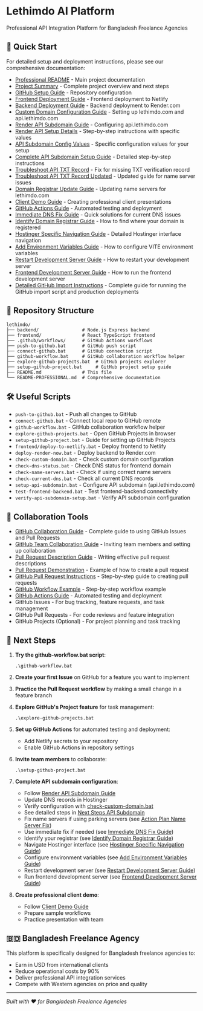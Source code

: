 # Lethimdo AI Platform

Professional API Integration Platform for Bangladesh Freelance Agencies

## 🚀 Quick Start

For detailed setup and deployment instructions, please see our comprehensive documentation:

- [Professional README](README-PROFESSIONAL.md) - Main project documentation
- [Project Summary](PROJECT-SUMMARY.md) - Complete project overview and next steps
- [GitHub Setup Guide](GITHUB-SETUP-GUIDE.md) - Repository configuration
- [Frontend Deployment Guide](frontend/DEPLOYMENT-GUIDE.md) - Frontend deployment to Netlify
- [Backend Deployment Guide](RENDER-DEPLOYMENT-GUIDE.md) - Backend deployment to Render.com
- [Custom Domain Configuration Guide](CUSTOM-DOMAIN-CONFIGURATION-GUIDE.md) - Setting up lethimdo.com and api.lethimdo.com
- [Render API Subdomain Guide](RENDER-API-SUBDOMAIN-GUIDE.md) - Configuring api.lethimdo.com
- [Render API Setup Details](RENDER-API-SETUP-DETAILS.md) - Step-by-step instructions with specific values
- [API Subdomain Config Values](API-SUBDOMAIN-CONFIG-VALUES.md) - Specific configuration values for your setup
- [Complete API Subdomain Setup Guide](COMPLETE-API-SUBDOMAIN-SETUP-GUIDE.md) - Detailed step-by-step instructions
- [Troubleshoot API TXT Record](TROUBLESHOOT-API-TXT-RECORD.md) - Fix for missing TXT verification record
- [Troubleshoot API TXT Record Updated](TROUBLESHOOT-API-TXT-RECORD-UPDATED.md) - Updated guide for name server issues
- [Domain Registrar Update Guide](DOMAIN-REGISTRAR-UPDATE-GUIDE.md) - Updating name servers for lethimdo.com
- [Client Demo Guide](CLIENT-DEMO-GUIDE.md) - Creating professional client presentations
- [GitHub Actions Guide](GITHUB-ACTIONS-GUIDE.md) - Automated testing and deployment
- [Immediate DNS Fix Guide](IMMEDIATE-DNS-FIX-GUIDE.md) - Quick solutions for current DNS issues
- [Identify Domain Registrar Guide](IDENTIFY-DOMAIN-REGISTRAR-GUIDE.md) - How to find where your domain is registered
- [Hostinger Specific Navigation Guide](HOSTINGER-SPECIFIC-NAVIGATION-GUIDE.md) - Detailed Hostinger interface navigation
- [Add Environment Variables Guide](ADD-ENVIRONMENT-VARIABLES-GUIDE.md) - How to configure VITE environment variables
- [Restart Development Server Guide](RESTART-DEVELOPMENT-SERVER-GUIDE.md) - How to restart your development server
- [Frontend Development Server Guide](FRONTEND-DEVELOPMENT-SERVER-GUIDE.md) - How to run the frontend development server
- [Detailed GitHub Import Instructions](DETAILED-GITHUB-IMPORT-INSTRUCTIONS.md) - Complete guide for running the GitHub import script and production deployments

## 📁 Repository Structure

```
lethimdo/
├── backend/                # Node.js Express backend
├── frontend/               # React TypeScript frontend
├── .github/workflows/      # GitHub Actions workflows
├── push-to-github.bat      # GitHub push script
├── connect-github.bat      # GitHub connection script
├── github-workflow.bat     # GitHub collaboration workflow helper
├── explore-github-projects.bat  # GitHub projects explorer
├── setup-github-project.bat     # GitHub project setup guide
├── README.md               # This file
└── README-PROFESSIONAL.md  # Comprehensive documentation
```

## 🛠️ Useful Scripts

- `push-to-github.bat` - Push all changes to GitHub
- `connect-github.bat` - Connect local repo to GitHub remote
- `github-workflow.bat` - GitHub collaboration workflow helper
- `explore-github-projects.bat` - Open GitHub Projects in browser
- `setup-github-project.bat` - Guide for setting up GitHub Projects
- `frontend/deploy-to-netlify.bat` - Deploy frontend to Netlify
- `deploy-render-now.bat` - Deploy backend to Render.com
- `check-custom-domain.bat` - Check custom domain configuration
- `check-dns-status.bat` - Check DNS status for frontend domain
- `check-name-servers.bat` - Check if using correct name servers
- `check-current-dns.bat` - Check all current DNS records
- `setup-api-subdomain.bat` - Configure API subdomain (api.lethimdo.com)
- `test-frontend-backend.bat` - Test frontend-backend connectivity
- `verify-api-subdomain-setup.bat` - Verify API subdomain configuration

## 🤝 Collaboration Tools

- [GitHub Collaboration Guide](GITHUB-COLLABORATION-GUIDE.md) - Complete guide to using GitHub Issues and Pull Requests
- [GitHub Team Collaboration Guide](GITHUB-COLLABORATION-TEAM-GUIDE.md) - Inviting team members and setting up collaboration
- [Pull Request Description Guide](PULL-REQUEST-DESCRIPTION-GUIDE.md) - Writing effective pull request descriptions
- [Pull Request Demonstration](PULL-REQUEST-DEMONSTRATION.md) - Example of how to create a pull request
- [GitHub Pull Request Instructions](GITHUB-PULL-REQUEST-INSTRUCTIONS.md) - Step-by-step guide to creating pull requests
- [GitHub Workflow Example](GITHUB-WORKFLOW-EXAMPLE.md) - Step-by-step workflow example
- [GitHub Actions Guide](GITHUB-ACTIONS-GUIDE.md) - Automated testing and deployment
- GitHub Issues - For bug tracking, feature requests, and task management
- GitHub Pull Requests - For code reviews and feature integration
- GitHub Projects (Optional) - For project planning and task tracking

## 🎯 Next Steps

1. **Try the github-workflow.bat script**:
   ```
   .\github-workflow.bat
   ```

2. **Create your first Issue** on GitHub for a feature you want to implement

3. **Practice the Pull Request workflow** by making a small change in a feature branch

4. **Explore GitHub's Project feature** for task management:
   ```
   .\explore-github-projects.bat
   ```

5. **Set up GitHub Actions** for automated testing and deployment:
   - Add Netlify secrets to your repository
   - Enable GitHub Actions in repository settings

6. **Invite team members** to collaborate:
   ```
   .\setup-github-project.bat
   ```

7. **Complete API subdomain configuration**:
   - Follow [Render API Subdomain Guide](RENDER-API-SUBDOMAIN-GUIDE.md)
   - Update DNS records in Hostinger
   - Verify configuration with [check-custom-domain.bat](check-custom-domain.bat)
   - See detailed steps in [Next Steps API Subdomain](NEXT-STEPS-API-SUBDOMAIN.md)
   - Fix name servers if using parking servers (see [Action Plan Name Server Fix](ACTION-PLAN-NAME-SERVER-FIX.md))
   - Use immediate fix if needed (see [Immediate DNS Fix Guide](IMMEDIATE-DNS-FIX-GUIDE.md))
   - Identify your registrar (see [Identify Domain Registrar Guide](IDENTIFY-DOMAIN-REGISTRAR-GUIDE.md))
   - Navigate Hostinger interface (see [Hostinger Specific Navigation Guide](HOSTINGER-SPECIFIC-NAVIGATION-GUIDE.md))
   - Configure environment variables (see [Add Environment Variables Guide](ADD-ENVIRONMENT-VARIABLES-GUIDE.md))
   - Restart development server (see [Restart Development Server Guide](RESTART-DEVELOPMENT-SERVER-GUIDE.md))
   - Run frontend development server (see [Frontend Development Server Guide](FRONTEND-DEVELOPMENT-SERVER-GUIDE.md))

8. **Create professional client demo**:
   - Follow [Client Demo Guide](CLIENT-DEMO-GUIDE.md)
   - Prepare sample workflows
   - Practice presentation with team

## 🇧🇩 Bangladesh Freelance Agency

This platform is specifically designed for Bangladesh freelance agencies to:
- Earn in USD from international clients
- Reduce operational costs by 90%
- Deliver professional API integration services
- Compete with Western agencies on price and quality

---
*Built with ❤️ for Bangladesh Freelance Agencies*